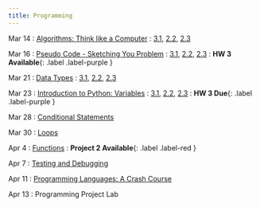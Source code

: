 ```yaml
---
title: Programming
---
```


Mar 14
: [Algorithms: Think like a Computer](#)
  : [3.1](#), [2.2](#), [2.3](#)

Mar 16
: [Pseudo Code - Sketching You Problem](#)
  : [3.1](#), [2.2](#), [2.3](#)
: **HW 3 Available**{: .label .label-purple }

Mar 21
: [Data Types](#)
  : [3.1](#), [2.2](#), [2.3](#)

Mar 23
: [Introduction to Python: Variables](#)
  : [3.1](#), [2.2](#), [2.3](#)
: **HW 3 Due**{: .label .label-purple }

Mar 28
: [Conditional Statements](#)

Mar 30
: [Loops](#)

Apr 4
: [Functions](#)
: **Project 2 Available**{: .label .label-red }

Apr 7
: [Testing and Debugging](#)

Apr 11
: [Programming Languages: A Crash Course](#)

Apr 13
: Programming Project Lab
